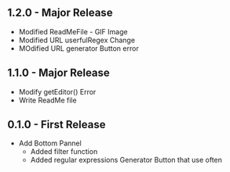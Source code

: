 ## 1.2.0 - Major Release
* Modified ReadMeFile - GIF Image
* Modified URL userfulRegex Change
* MOdified URL generator Button error

## 1.1.0 - Major Release
* Modify getEditor() Error
* Write ReadMe file

## 0.1.0 - First Release
* Add Bottom Pannel
    * Added filter function
    * Added regular expressions Generator Button that use often
